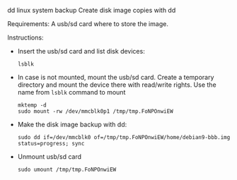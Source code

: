 dd linux system backup
Create disk image copies with dd

Requirements:
  A usb/sd card where to store the image.

Instructions:

- Insert the usb/sd card and list disk devices:
    ```
    lsblk
    ```

- In case is not mounted, mount the usb/sd card.
  Create a temporary directory and mount the device there with read/write rights.
  Use the name from `lsblk` command to mount
    ```
    mktemp -d
    sudo mount -rw /dev/mmcblk0p1 /tmp/tmp.FoNPOnwiEW
    ```

- Make the disk image backup with dd:
    ```
    sudo dd if=/dev/mmcblk0 of=/tmp/tmp.FoNPOnwiEW/home/debian9-bbb.img status=progress; sync
    ```

- Unmount usb/sd card
    ```
    sudo umount /tmp/tmp.FoNPOnwiEW
    ```
